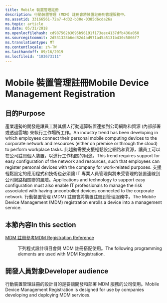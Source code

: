 ```yaml
---
title: Mobile 裝置管理註冊
description: 行動裝置管理 (MDM) 註冊會將裝置註冊到管理服務中。
ms.assetid: 33166561-72a7-4d32-b30e-0385d6cda26a
ms.topic: article
ms.date: 05/31/2018
ms.openlocfilehash: cd987562b3695b96191f173eec4137dfb436a050
ms.sourcegitcommit: 2d531328b6ed82d4ad971a45a5131b430c5866f7
ms.translationtype: MT
ms.contentlocale: zh-TW
ms.lasthandoff: 09/16/2019
ms.locfileid: "103673111"
---
```

# <a name="mobile-device-management-registration"></a><span data-ttu-id="db2de-103">Mobile 裝置管理註冊</span><span class="sxs-lookup"><span data-stu-id="db2de-103">Mobile Device Management Registration</span></span>

## <a name="purpose"></a><span data-ttu-id="db2de-104">目的</span><span class="sxs-lookup"><span data-stu-id="db2de-104">Purpose</span></span>

<span data-ttu-id="db2de-105">產業趨勢的開發是讓員工將其個人行動運算裝置連接到公司網路和資源 (內部部署或透過雲端) 來執行工作場所工作。</span><span class="sxs-lookup"><span data-stu-id="db2de-105">An industry trend has been developing in which employees connect their personal mobile computing devices to the corporate network and resources (either on premise or through the cloud) to perform workplace tasks.</span></span> <span data-ttu-id="db2de-106">此趨勢需要支援輕鬆設定網路和資源，讓員工可以在公司註冊個人裝置，以進行工作相關的用途。</span><span class="sxs-lookup"><span data-stu-id="db2de-106">This trend requires support for easy configuration of the network and resources, such that employees can register personal devices with the company for work-related purposes.</span></span> <span data-ttu-id="db2de-107">支援輕鬆設定的應用程式和技術也必須讓 IT 專業人員管理與將未受管理的裝置連線到公司網路相關聯的風險。</span><span class="sxs-lookup"><span data-stu-id="db2de-107">Applications and technology to support easy configuration must also enable IT professionals to manage the risk associated with having uncontrolled devices connected to the corporate network.</span></span> <span data-ttu-id="db2de-108">行動裝置管理 (MDM) 註冊會將裝置註冊到管理服務中。</span><span class="sxs-lookup"><span data-stu-id="db2de-108">The Mobile Device Management (MDM) registration enrolls a device into a management service.</span></span>

## <a name="in-this-section"></a><span data-ttu-id="db2de-109">本節內容</span><span class="sxs-lookup"><span data-stu-id="db2de-109">In this section</span></span>

<dl> <dt>

[<span data-ttu-id="db2de-110">MDM 註冊參考</span><span class="sxs-lookup"><span data-stu-id="db2de-110">MDM Registration Reference</span></span>](mdm-registration-reference.md)
</dt> <dd>

<span data-ttu-id="db2de-111">下列程式設計項目會與 MDM 註冊搭配使用。</span><span class="sxs-lookup"><span data-stu-id="db2de-111">The following programming elements are used with MDM Registration.</span></span>

</dd> </dl>

## <a name="developer-audience"></a><span data-ttu-id="db2de-112">開發人員對象</span><span class="sxs-lookup"><span data-stu-id="db2de-112">Developer audience</span></span>

<span data-ttu-id="db2de-113">行動裝置管理註冊的設計目的是要讓開發和部署 MDM 服務的公司使用。</span><span class="sxs-lookup"><span data-stu-id="db2de-113">Mobile Device Management Registration is designed for use by companies developing and deploying MDM services.</span></span>

 

 





